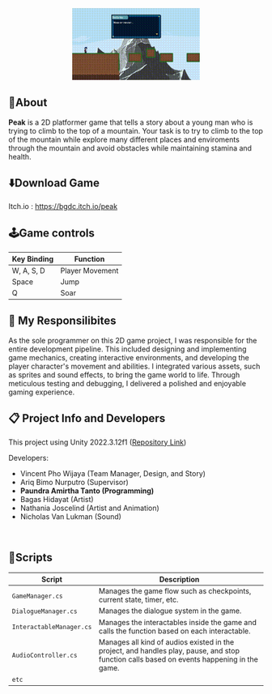 <p align="center">
  <img width="50%" alt="prostir" src="https://github.com/paundra0217/paundra0217/blob/main/images/Peak%202024-09-18%2022-07-35.gif">
  </br>
</p>

## 🔴About
**Peak** is a 2D platformer game that tells a story about a young man who is trying to climb to the top of a mountain. Your task is to try to climb to the top of the mountain while explore many different places and enviroments through the mountain and avoid obstacles while maintaining stamina and health.

## ⬇️Download Game
Itch.io : https://bgdc.itch.io/peak

## 🕹️Game controls
| Key Binding       | Function          |
| ----------------- | ----------------- |
| W, A, S, D        | Player Movement   |
| Space        | Jump             |
| Q       | Soar   |

## 💼 My Responsilibites
As the sole programmer on this 2D game project, I was responsible for the entire development pipeline. This included designing and implementing game mechanics, creating interactive environments, and developing the player character's movement and abilities. I integrated various assets, such as sprites and sound effects, to bring the game world to life. Through meticulous testing and debugging, I delivered a polished and enjoyable gaming experience.

## 📋 Project Info and Developers
This project using Unity 2022.3.12f1 ([Repository Link](https://github.com/paundra0217/TG7T6))

Developers:
- Vincent Pho Wijaya (Team Manager, Design, and Story)
- Ariq Bimo Nurputro (Supervisor)
- **Paundra Amirtha Tanto (Programming)**
- Bagas Hidayat (Artist)
- Nathania Joscelind (Artist and Animation)
- Nicholas Van Lukman (Sound)

<br>

##  📜Scripts

|  Script       | Description                                                  |
| ------------------- | ------------------------------------------------------------ |
| `GameManager.cs` | Manages the game flow such as checkpoints, current state, timer, etc. |
| `DialogueManager.cs` | Manages the dialogue system in the game. |
| `InteractableManager.cs` | Manages the interactables inside the game and calls the function based on each interactable. |
| `AudioController.cs` | Manages all kind of audios existed in the project, and handles play, pause, and stop function calls based on events happening in the game. |
| `etc`  | |


<br>

